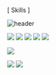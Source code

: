 [ Skills ]

![header](https://capsule-render.vercel.app/api?type=waving&color=gradient&height=120&animation=fadeIn&section=footer&text=🚗🚘🚛&fontAlign=70)

<img src="https://img.shields.io/badge/jQuery-3D424D?style=flat-square&logo=jquery&logoColor=white"> <img src="https://img.shields.io/badge/React-3D424D?style=flat-square&logo=react&logoColor=white"> <img src="https://img.shields.io/badge/Next.js-3D424D?style=flat-square&logo=Next.js&logoColor=white"> <img src="https://img.shields.io/badge/Vue.js-3D424D?style=flat-square&logo=Vue.js&logoColor=white"/> <img src="https://img.shields.io/badge/nestjs-3D424D?style=flat-square&logo=nestjs&logoColor=white">

<img src="https://img.shields.io/badge/mysql-3D424D?style=flat-square&logo=mysql&logoColor=white">

<img src="https://img.shields.io/badge/Heroku-3D424D?style=flat-square&logo=Heroku&logoColor=white"> <img src="https://img.shields.io/badge/Amazon AWS-3D424D?style=flat-square&logo=Amazon AWS&logoColor=white">
